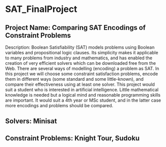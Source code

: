 SAT_FinalProject
================
Project Name: Comparing SAT Encodings of Constraint Problems
------

Description: Boolean Satisfiability (SAT) models problems using Boolean variables and propositional logic clauses. Its simplicity makes it applicable to many problems from industry and mathematics, and has enabled the creation of very efficient solvers which can be downloaded free from the Web. There are several ways of modelling (encoding) a problem as SAT. In this project we will choose some constraint satisfaction problems, encode them in different ways (some standard and some little-known), and compare their effectiveness using at least one solver. This project would suit a student who is interested in artificial intelligence. Little mathematical knowledge is needed but a logical mind and reasonable programming skills are important. It would suit a 4th year or MSc student, and in the latter case more encodings and problems should be compared.

Solvers: Minisat
-----------

Constraint Problems: Knight Tour, Sudoku
------
